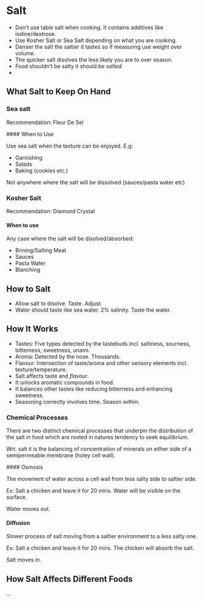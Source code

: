 # Salt

- Don't use table salt when cooking. It contains additives like iodine/dextrose.
- Use Kosher Salt or Sea Salt depending on what you are cooking.
- Denser the salt the saltier it tastes so if measuring use weight over volume.
- The quicker salt disolves the less likely you are to over season.
- Food shouldn't be salty it should be *salted*.
-
## What Salt to Keep On Hand

### Sea salt

Recommendation: Fleur De Sel

#### When to Use

Use sea salt when the texture can be enjoyed. E.g:

- Garnishing
- Salads
- Baking (cookies etc.)

Not anywhere where the salt will be dissolved (sauces/pasta water etc)

### Kosher Salt

Recommendation: Diamond Crystal

#### When to use

Any case where the salt will be disolved/absorbed:

- Brining/Salting Meat
- Sauces
- Pasta Water
- Blanching

## How to Salt

- Allow salt to disolve. Taste. Adjust.
- Water should taste like sea water. 2% salinity. Taste the water.

## How It Works

- Tastes: Five types detected by the tastebuds incl. saltiness, sourness, bitterness, sweetness, unami.
- Aroma: Detected by the nose. Thousands.
- Flavour: Intersection of taste/aroma and other sensory elements incl.
texture/temperature.
- Salt affects taste and *flavour*.
- It unlocks aromatic compounds in food.
- It balances other tastes like reducing bitterness and enhancing sweetness.
- Seasoning correctly involves time. Season *within*.

### Chemical Processes

There are two distinct chemical processes that underpin the distribution of the
salt in food which are rooted in natures tendency to seek equilibrium.

Wrt. salt it is the balancing of concentration of minerals on either side of a
semipermeable membrane (holey cell wall).

#### Osmosis

The movement of water across a cell wall from less salty side to saltier side.

Ex: Salt a chicken and leave it for 20 mins. Water will be visible on the
surface.

Water moves out.

#### Diffusion

Slower process of salt moving from a saltier environment to a
less salty one.

Ex: Salt a chicken and leave it for 20 mins. The chicken will absorb the salt.

Salt moves in.

## How Salt Affects Different Foods

...
